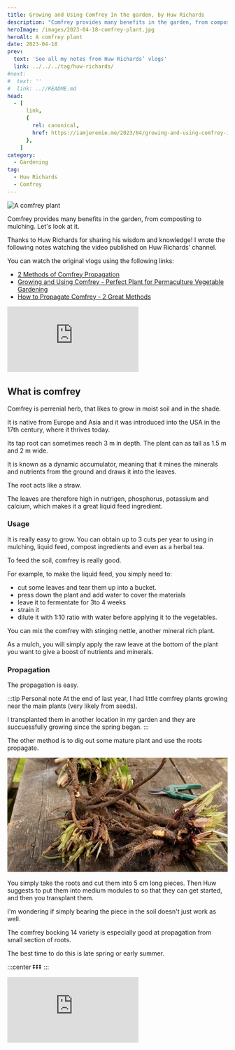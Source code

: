 ```yaml
---
title: Growing and Using Comfrey In the garden, by Huw Richards
description: "Comfrey provides many benefits in the garden, from composting to mulching. Let's look at it."
heroImage: /images/2023-04-18-comfrey-plant.jpg
heroAlt: A comfrey plant
date: 2023-04-18
prev:
  text: 'See all my notes from Huw Richards’ vlogs'
  link: ../../../tag/huw-richards/
#next:
#  text: ''
#  link: ..//README.md
head:
  - [
      link,
      {
        rel: canonical,
        href: https://iamjeremie.me/2023/04/growing-and-using-comfrey-in-the-garden-huw-richards,
      },
    ]
category:
  - Gardening
tag:
  - Huw Richards
  - Comfrey
---
```


![A comfrey plant](/images/2023-04-18-comfrey-plant.jpg 'Credits: image taken from Huw Richards’ vlog')

Comfrey provides many benefits in the garden, from composting to mulching. Let's look at it.

Thanks to Huw Richards for sharing his wisdom and knowledge!
I wrote the following notes watching the video published on Huw Richards’ channel.

<!-- more -->

You can watch the original vlogs using the following links:

- [2 Methods of Comfrey Propagation](https://www.youtube.com/watch?v=yq3qloPXUzU)
- [Growing and Using Comfrey - Perfect Plant for Permaculture Vegetable Gardening](https://www.youtube.com/watch?v=z5BspGhgNrk)
- [How to Propagate Comfrey - 2 Great Methods](https://www.youtube.com/watch?v=KMdiDcLwthk)

<!-- markdownlint-disable MD033 -->
<p class="newsletter-wrapper"><iframe class="newsletter-embed" src="https://iamjeremie.substack.com/embed" frameborder="0" scrolling="no"></iframe></p>

## What is comfrey

Comfrey is perrenial herb, that likes to grow in moist soil and in the shade.

It is native from Europe and Asia and it was introduced into the USA in the 17th century, where it thrives today.

Its tap root can sometimes reach 3 m in depth. The plant can as tall as 1.5 m and 2 m wide.

It is known as a dynamic accumulator, meaning that it mines the minerals and nutrients from the ground and draws it into the leaves.

The root acts like a straw.

The leaves are therefore high in nutrigen, phosphorus, potassium and calcium, which makes it a great liquid feed ingredient.

### Usage

It is really easy to grow. You can obtain up to 3 cuts per year to using in mulching, liquid feed, compost ingredients and even as a herbal tea.

To feed the soil, comfrey is really good.

For example, to make the liquid feed, you simply need to:

- cut some leaves and tear them up into a bucket.
- press down the plant and add water to cover the materials
- leave it to fermentate for 3to 4 weeks
- strain it
- dilute it with 1:10 ratio with water before applying it to the vegetables.

You can mix the comfrey with stinging nettle, another mineral rich plant.

As a mulch, you will simply apply the raw leave at the bottom of the plant you want to give a boost of nutrients and minerals.

### Propagation

The propagation is easy.

:::tip Personal note
At the end of last year, I had little comfrey plants growing near the main plants (very likely from seeds).

I transplanted them in another location in my garden and they are succuessfully growing since the spring began.
:::

The other method is to dig out some mature plant and use the roots propagate.

![Large roots of comfrey, also called a "crown"](./images/large-roots-of-comfrey.jpg 'Credits: image from the vlog of Huw Richards')

You simply take the roots and cut them into 5 cm long pieces. Then Huw suggests to put them into medium modules to so that they can get started, and then you transplant them.

I'm wondering if simply bearing the piece in the soil doesn't just work as well.

The comfrey bocking 14 variety is especially good at propagation from small section of roots.

The best time to do this is late spring or early summer.

:::center
⏬⏬⏬
:::

<!-- markdownlint-disable MD033 -->
<p class="newsletter-wrapper"><iframe class="newsletter-embed" src="https://iamjeremie.substack.com/embed" frameborder="0" scrolling="no"></iframe></p>
